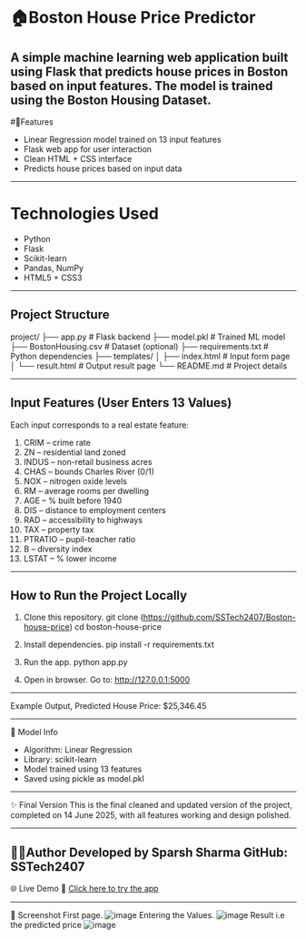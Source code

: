 # 🏠Boston House Price Predictor
  A simple machine learning web application built using **Flask** that predicts house prices in Boston based on input features. The model is trained using the Boston Housing Dataset.
---
#📌Features
- Linear Regression model trained on 13 input features
- Flask web app for user interaction
- Clean HTML + CSS interface
- Predicts house prices based on input data

---

# Technologies Used
- Python
- Flask
- Scikit-learn
- Pandas, NumPy
- HTML5 + CSS3

---

## Project Structure

project/
├── app.py                  # Flask backend
├── model.pkl               # Trained ML model
├── BostonHousing.csv       # Dataset (optional)
├── requirements.txt        # Python dependencies
├── templates/
│   ├── index.html          # Input form page
│   └── result.html         # Output result page
└── README.md               # Project details


---

## Input Features (User Enters 13 Values)

Each input corresponds to a real estate feature:

1. CRIM – crime rate
2. ZN – residential land zoned
3. INDUS – non-retail business acres
4. CHAS – bounds Charles River (0/1)
5. NOX – nitrogen oxide levels
6. RM – average rooms per dwelling
7. AGE – % built before 1940
8. DIS – distance to employment centers
9. RAD – accessibility to highways
10. TAX – property tax
11. PTRATIO – pupil-teacher ratio
12. B – diversity index
13. LSTAT – % lower income

---

## How to Run the Project Locally

1. Clone this repository.
    git clone (https://github.com/SSTech2407/Boston-house-price)
    cd boston-house-price 

2. Install dependencies.
  pip install -r requirements.txt

3. Run the app.
   python app.py

4. Open in browser.
   Go to: http://127.0.0.1:5000

---

Example Output,
Predicted House Price: $25,346.45

---

🧠 Model Info
- Algorithm: Linear Regression
- Library: scikit-learn
- Model trained using 13 features
- Saved using pickle as model.pkl

---

✨ Final Version
This is the final cleaned and updated version of the project, completed on 14 June 2025, with all features working and design polished.

---
🧑‍💻Author
Developed by Sparsh Sharma
GitHub: SSTech2407
---

🌐 Live Demo
🔗 [Click here to try the app](https://boston-house-price-relp.onrender.com)

---

 📸 Screenshot
 First page. 
 ![image](https://github.com/user-attachments/assets/b4f51c62-9307-4b4a-aed9-99b7bc88f219)
 Entering the Values.
 ![image](https://github.com/user-attachments/assets/733f4f8a-bfba-4265-b307-2ee8b64822ed)
 Result i.e the predicted price 
![image](https://github.com/user-attachments/assets/fae82ff8-512b-4a25-9df6-1523d3e43ddc)

